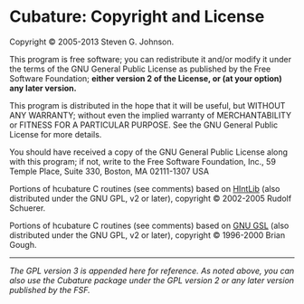# Cubature: Copyright and License 

Copyright &copy; 2005-2013 Steven G. Johnson.

This program is free software; you can redistribute it and/or modify
it under the terms of the GNU General Public License as published by
the Free Software Foundation; **either version 2 of the License, or
(at your option) any later version.**

This program is distributed in the hope that it will be useful,
but WITHOUT ANY WARRANTY; without even the implied warranty of
MERCHANTABILITY or FITNESS FOR A PARTICULAR PURPOSE.  See the
GNU General Public License for more details.

You should have received a copy of the GNU General Public License
along with this program; if not, write to the Free Software
Foundation, Inc., 59 Temple Place, Suite 330, Boston, MA  02111-1307  USA

Portions of hcubature C routines (see comments) based on
[HIntLib](http://www.cosy.sbg.ac.at/~rschuer/hintlib/) (also
distributed under the GNU GPL, v2 or later), copyright &copy; 2002-2005
Rudolf Schuerer.

Portions of hcubature C routines (see comments) based on [GNU
GSL](http://www.gnu.org/software/gsl/) (also distributed under the GNU
GPL, v2 or later), copyright &copy; 1996-2000 Brian Gough.

----------------------------------------------------------------------

*The GPL version 3 is appended here for reference.  As noted above, you
can also use the Cubature package under the GPL version 2 or any later
version published by the FSF.*